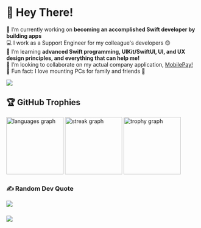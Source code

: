 # 👋 Hey There!
🔭 I’m currently working on **becoming an accomplished Swift developer by building apps**<br>💻 I work as a Support Engineer for my colleague's developers 😊<br>🌱 I’m learning **advanced Swift programming, UIKit/SwiftUI, UI, and UX design principles, and everything that can help me!**<br>👯 I’m looking to collaborate on my actual company application, [MobilePay!](https://mobilepay.dk/)<br>🌈 Fun fact: I love mounting PCs for family and friends 💪


<p align="left">
    <a href="https://www.linkedin.com/in/nicolasbugdaci/">
    <img src="https://skillicons.dev/icons?i=apple,swift,github,git,azure,gcp,figma,html,css,js,bootstrap,wordpress,windows,vscode,notion,md&perline=16" />
      </a>
</p

###

## 🏆 GitHub Trophies
<div align="left">
  <img src="https://github-readme-stats.vercel.app/api/top-langs?username=NicolasBugdaci&locale=en&hide_title=false&layout=compact&card_width=320&langs_count=5&theme=dracula&hide_border=false&order=2" height="150" alt="languages graph"  />
  <img src="https://streak-stats.demolab.com?user=NicolasBugdaci&locale=en&mode=daily&theme=dracula&hide_border=false&border_radius=5&order=3" height="150" alt="streak graph"  />
  <img src="https://github-profile-trophy.vercel.app?username=NicolasBugdaci&theme=dracula&column=-1&row=1&margin-w=8&margin-h=8&no-bg=false&no-frame=false&order=4" height="150" alt="trophy graph"  />
</div>

###

### ✍️ Random Dev Quote
![](https://quotes-github-readme.vercel.app/api?type=horizontal&theme=radical)

###

<p align="left">
  <a href="https://www.linkedin.com/in/nicolasbugdaci/">
        <img src="https://skillicons.dev/icons?i=linkedin"/>
  </a>
</p
